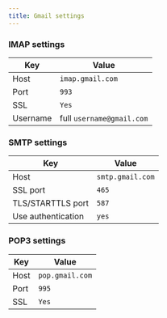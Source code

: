 ```yaml
---
title: Gmail settings
---
```


### IMAP settings

| Key      | Value                     |
| -------- | ------------------------- |
| Host     | `imap.gmail.com`          |
| Port     | `993`                     |
| SSL      | `Yes`                     |
| Username | full `username@gmail.com` |

### SMTP settings

| Key                | Value            |
| ------------------ | ---------------- |
| Host               | `smtp.gmail.com` |
| SSL port           | `465`            |
| TLS/STARTTLS port  | `587`            |
| Use authentication | `yes`            |

### POP3 settings

| Key  | Value           |
| ---- | --------------- |
| Host | `pop.gmail.com` |
| Port | `995`           |
| SSL  | `Yes`           |
